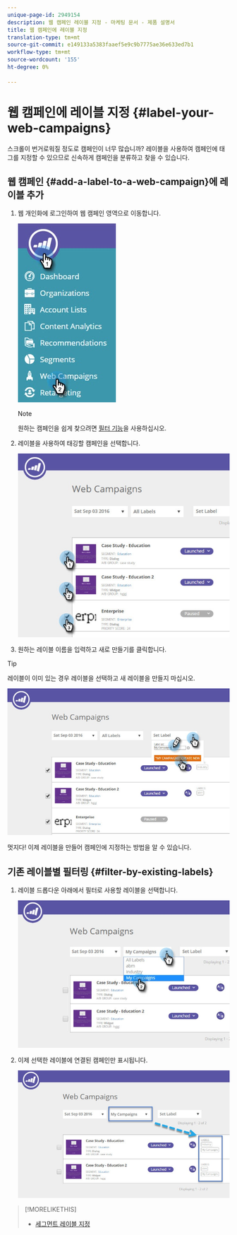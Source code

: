 ```yaml
---
unique-page-id: 2949154
description: 웹 캠페인 레이블 지정 - 마케팅 문서 - 제품 설명서
title: 웹 캠페인에 레이블 지정
translation-type: tm+mt
source-git-commit: e149133a5383faaef5e9c9b7775ae36e633ed7b1
workflow-type: tm+mt
source-wordcount: '155'
ht-degree: 0%

---
```



# 웹 캠페인에 레이블 지정 {#label-your-web-campaigns}

스크롤이 번거로워질 정도로 캠페인이 너무 많습니까? 레이블을 사용하여 캠페인에 태그를 지정할 수 있으므로 신속하게 캠페인을 분류하고 찾을 수 있습니다.

## 웹 캠페인 {#add-a-label-to-a-web-campaign}에 레이블 추가

1. 웹 개인화에 로그인하여 웹 캠페인 영역으로 이동합니다.

   ![](assets/web-campaigns-hand.jpg)

   >[!NOTE]
   >
   >원하는 캠페인을 쉽게 찾으려면 [필터 기능](filter-web-campaigns.md)을 사용하십시오.

1. 레이블을 사용하여 태깅할 캠페인을 선택합니다.

   ![](assets/web-campaigns-label.jpg)

1. 원하는 레이블 이름을 입력하고 새로 만들기를 클릭합니다.

>[!TIP]
>
>레이블이 이미 있는 경우 레이블을 선택하고 새 레이블을 만들지 마십시오.

![](assets/web-campaigns-set-label.jpg)

멋지다! 이제 레이블을 만들어 캠페인에 지정하는 방법을 알 수 있습니다.

## 기존 레이블별 필터링 {#filter-by-existing-labels}

1. 레이블 드롭다운 아래에서 필터로 사용할 레이블을 선택합니다.

   ![](assets/web-campaigns-my-campaigns-dropdown.jpg)

1. 이제 선택한 레이블에 연결된 캠페인만 표시됩니다.

   ![](assets/web-campaigns-label-showing.jpg)

>[!MORELIKETHIS]
>
>* [세그먼트 ](create-a-new-in-zone-web-campaign.md) [레이블 지정](../../../product-docs/web-personalization/using-web-segments/label-your-segment.md)

>



